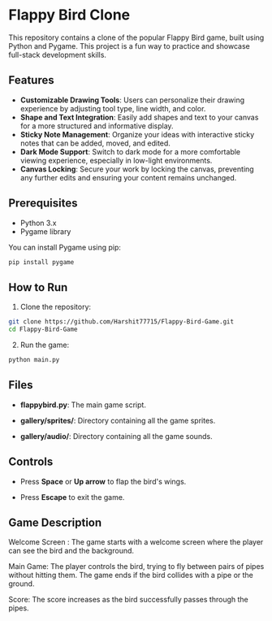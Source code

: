 # Flappy Bird Clone

This repository contains a clone of the popular Flappy Bird game, built using Python and Pygame. This project is a fun way to practice and showcase full-stack development skills.

## Features

- **Customizable Drawing Tools**: Users can personalize their drawing experience by adjusting tool type, line width, and color.
- **Shape and Text Integration**: Easily add shapes and text to your canvas for a more structured and informative display.
- **Sticky Note Management**: Organize your ideas with interactive sticky notes that can be added, moved, and edited.
- **Dark Mode Support**: Switch to dark mode for a more comfortable viewing experience, especially in low-light environments.
- **Canvas Locking**: Secure your work by locking the canvas, preventing any further edits and ensuring your content remains unchanged.

## Prerequisites

- Python 3.x
- Pygame library

You can install Pygame using pip:

```bash
pip install pygame
```

## How to Run

1. Clone the repository:

```bash
git clone https://github.com/Harshit77715/Flappy-Bird-Game.git
cd Flappy-Bird-Game
```

2. Run the game:
```bash
python main.py
```

## Files

- **flappybird.py**: The main game script.

- **gallery/sprites/**: Directory containing all the game sprites.

- **gallery/audio/**: Directory containing all the game sounds.

## Controls
- Press **Space** or **Up arrow** to flap the bird's wings.

- Press **Escape** to exit the game.

## Game Description

Welcome Screen : The game starts with a welcome screen where the player can see the bird and the background.

Main Game: The player controls the bird, trying to fly between pairs of pipes without hitting them. The game ends if the bird collides with a pipe or the ground.

Score: The score increases as the bird successfully passes through the pipes.
